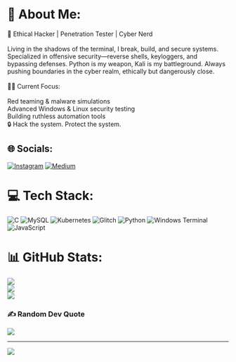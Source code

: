 # 💫 About Me:
👾 Ethical Hacker | Penetration Tester | Cyber Nerd<br><br>Living in the shadows of the terminal, I break, build, and secure systems. Specialized in offensive security—reverse shells, keyloggers, and bypassing defenses. Python is my weapon, Kali is my battleground. Always pushing boundaries in the cyber realm, ethically but dangerously close.<br><br>👨‍💻 Current Focus:<br><br>Red teaming & malware simulations<br>Advanced Windows & Linux security testing<br>Building ruthless automation tools<br>🔒 Hack the system. Protect the system.


## 🌐 Socials:
[![Instagram](https://img.shields.io/badge/Instagram-%23E4405F.svg?logo=Instagram&logoColor=white)](https://instagram.com/cyphertrax) [![Medium](https://img.shields.io/badge/Medium-12100E?logo=medium&logoColor=white)](https://medium.com/@cyphertrax) 

# 💻 Tech Stack:
![C](https://img.shields.io/badge/c-%2300599C.svg?style=flat-square&logo=c&logoColor=white) ![MySQL](https://img.shields.io/badge/mysql-4479A1.svg?style=flat-square&logo=mysql&logoColor=white) ![Kubernetes](https://img.shields.io/badge/kubernetes-%23326ce5.svg?style=flat-square&logo=kubernetes&logoColor=white) ![Glitch](https://img.shields.io/badge/glitch-%233333FF.svg?style=flat-square&logo=glitch&logoColor=white) ![Python](https://img.shields.io/badge/python-3670A0?style=flat-square&logo=python&logoColor=ffdd54) ![Windows Terminal](https://img.shields.io/badge/Windows%20Terminal-%234D4D4D.svg?style=flat-square&logo=windows-terminal&logoColor=white) ![JavaScript](https://img.shields.io/badge/javascript-%23323330.svg?style=flat-square&logo=javascript&logoColor=%23F7DF1E)
# 📊 GitHub Stats:
![](https://github-readme-stats.vercel.app/api?username=cyphertrax&theme=chartreuse-dark&hide_border=false&include_all_commits=false&count_private=false)<br/>
![](https://github-readme-streak-stats.herokuapp.com/?user=cyphertrax&theme=chartreuse-dark&hide_border=false)<br/>
![](https://github-readme-stats.vercel.app/api/top-langs/?username=cyphertrax&theme=chartreuse-dark&hide_border=false&include_all_commits=false&count_private=false&layout=compact)

### ✍️ Random Dev Quote
![](https://quotes-github-readme.vercel.app/api?type=horizontal&theme=radical)

---
[![](https://visitcount.itsvg.in/api?id=cyphertrax&icon=8&color=0)](https://visitcount.itsvg.in)

<!-- Proudly created with GPRM ( https://gprm.itsvg.in ) -->